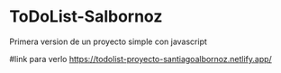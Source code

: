 # ToDoList-Salbornoz
Primera version de un proyecto simple con javascript

#link para verlo 
https://todolist-proyecto-santiagoalbornoz.netlify.app/
